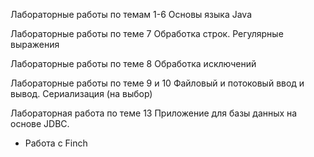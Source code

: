 Лабораторные работы по темам 1-6  Основы языка Java

Лабораторные работы по теме 7  Обработка строк. Регулярные выражения

Лабораторные работы по теме 8  Обработка исключений

Лабораторные работы по теме 9 и 10  Файловый и потоковый ввод и вывод. Сериализация (на выбор)

Лабораторная работа по теме 13 Приложение для базы данных на основе JDBC.

+ Работа с Finch
